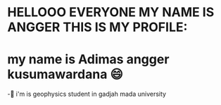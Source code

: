 # HELLOOO EVERYONE MY NAME IS ANGGER THIS IS MY PROFILE:
# my name is Adimas angger kusumawardana :smile:
-💚 i'm is geophysics student in gadjah mada university 